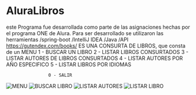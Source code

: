 # AluraLibros
este Programa fue desarrollada como parte de las asignaciones hechas por el programa ONE de Alura.
Para ser desarrollado se utilizaron las herramientas
/spring-boot
/IntelliJ IDEA
/Java
/API https://gutendex.com/books/
ES UNA CONSURTA DE LIBROS, que consta de un MENU
                    1 - BUSCAR UN LIBRO
                    2 - LISTAR LIBROS CONSURTADOS
                    3 - LISTAR AUTORES DE LIBROS CONSURTADOS
                    4 - LISTAR AUTORES POR AÑO ESPECIFICO
                    5 - LISTAR LIBROS POR IDIOMAS
                     
                    0 - SALIR 
![MENU](https://github.com/user-attachments/assets/f925f010-cd24-49a4-883e-c929ff5ecda6)
![BUSCAR LIBRO](https://github.com/user-attachments/assets/46affb61-bc4d-4d4b-88f7-8ed4a077b586)
![LISTAR AUTORES](https://github.com/user-attachments/assets/2d2419ad-e6f2-4075-be59-9b14e9314216)
![LISTAR LIBRO](https://github.com/user-attachments/assets/8d0fb592-7c63-4c0f-be70-25d3d7e4f128)



